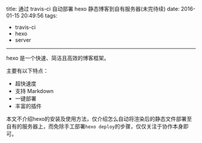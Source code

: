 title: 通过 travis-ci 自动部署 hexo 静态博客到自有服务器(未完待续)
date: 2016-01-15 20:49:56
tags:
- travis-ci 
- hexo
- server

---

hexo 是一个快速、简洁且高效的博客框架。

主要有以下特点：

* 超快速度
* 支持 Markdown
* 一键部署
* 丰富的插件

本文不介绍hexo的安装及使用方法，仅介绍怎么自动将渲染后的静态文件部署至自有的服务器上，而免除手工部署`hexo deploy`的步骤，仅仅关注于协作本身即可。

<!-- more -->
